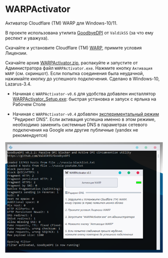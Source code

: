 # WARPActivator
Активатор Cloudflare (TM) WARP для Windows-10/11.

В проекте использована утилита [GoodbyeDPI](https://github.com/ValdikSS/GoodbyeDPI) от `ValdikSS` (за что ему респект и уважуха).

Скачайте и установите Cloudflare (TM) [WARP](https://1111-releases.cloudflareclient.com/win/latest), примите условия Лицензии.

Скачайте архив [WARPActivator.zip](https://github.com/AKotov-dev/WARPActivator/raw/main/WARPActivator.zip), распакуйте и запустите от Администратора файл `WARPActivator.exe`. Нажмите кнопку `Активация WARP` (см. скриншот). Если попытка соединения была неудачной, нажимайте кнопку до успешного подключения. Сделано в Windows-10, Lazarus-3.4.

* Начиная с `WARPActivator-v0.6` для удобства добавлен инсталлятор [WARPActivator_Setup.exe](https://github.com/AKotov-dev/WARPActivator/raw/main/WARPActivator_Setup.exe): быстрая установка и запуск с ярлыка на Рабочем Столе
  
* Начиная с `WARPActivator-v0.4` добавлен [экспериментальный режим](https://github.com/ValdikSS/GoodbyeDPI) "Редирект DNS". Если активация успешна именно в этом режиме, необходимо заменить системные DNS в параметрах сетевого подключения на Google или другие публичные (yandex не рекомендуется)

![](https://github.com/AKotov-dev/WARPActivator/blob/main/ScreenShot-v0.5.png)
